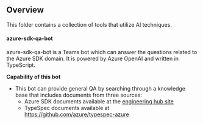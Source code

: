 ## Overview
This folder contains a collection of tools that utilize AI techniques.

#### azure-sdk-qa-bot
azure-sdk-qa-bot is a Teams bot which can answer the questions related to the Azure SDK domain. It is powered by Azure OpenAI and written in TypeScript.

**Capability of this bot**

-	This bot can provide general QA by searching through a knowledge base that includes documents from three sources:
    - Azure SDK documents available at the [engineering hub site](https://eng.ms/docs/products/azure-developer-experience)
    - TypeSpec documents available at https://github.com/azure/typespec-azure